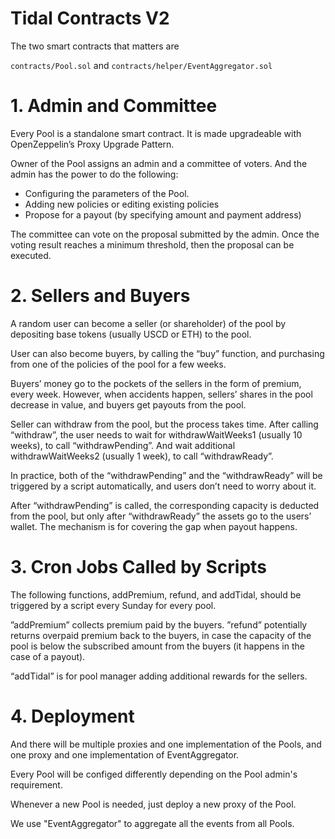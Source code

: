 # Tidal Contracts V2

The two smart contracts that matters are

`contracts/Pool.sol`
and
`contracts/helper/EventAggregator.sol`

# 1. Admin and Committee

Every Pool is a standalone smart contract. It is made upgradeable with OpenZeppelin’s Proxy Upgrade Pattern.

Owner of the Pool assigns an admin and a committee of voters. And the admin has the power to do the following:

- Configuring the parameters of the Pool.
- Adding new policies or editing existing policies
- Propose for a payout (by specifying amount and payment address)

The committee can vote on the proposal submitted by the admin. Once the voting result reaches a minimum threshold, then the proposal can be executed.

# 2. Sellers and Buyers

A random user can become a seller (or shareholder) of the pool by depositing base tokens (usually USCD or ETH) to the pool.

User can also become buyers, by calling the “buy” function, and purchasing from one of the policies of the pool for a few weeks.

Buyers’ money go to the pockets of the sellers in the form of premium, every week. However, when accidents happen, sellers’ shares in the pool decrease in value, and buyers get payouts from the pool.

Seller can withdraw from the pool, but the process takes time. After calling “withdraw”, the user needs to wait for withdrawWaitWeeks1 (usually 10 weeks), to call “withdrawPending”. And wait additional withdrawWaitWeeks2 (usually 1 week), to call “withdrawReady”.

In practice, both of the “withdrawPending” and the “withdrawReady” will be triggered by a script automatically, and users don’t need to worry about it.

After “withdrawPending” is called, the corresponding capacity is deducted from the pool, but only after “withdrawReady” the assets go to the users’ wallet. The mechanism is for covering the gap when payout happens.

# 3. Cron Jobs Called by Scripts

The following functions, addPremium, refund, and addTidal, should be triggered by a script every Sunday for every pool.

”addPremium” collects premium paid by the buyers.
”refund” potentially returns overpaid premium back to the buyers, in case the capacity of the pool is below the subscribed amount from the buyers (it happens in the case of a payout).

“addTidal” is for pool manager adding additional rewards for the sellers.

# 4. Deployment

And there will be multiple proxies and one implementation of the Pools, and one proxy and one implementation of EventAggregator.

Every Pool will be configed differently depending on the Pool admin's requirement.

Whenever a new Pool is needed, just deploy a new proxy of the Pool.

We use "EventAggregator" to aggregate all the events from all Pools.
